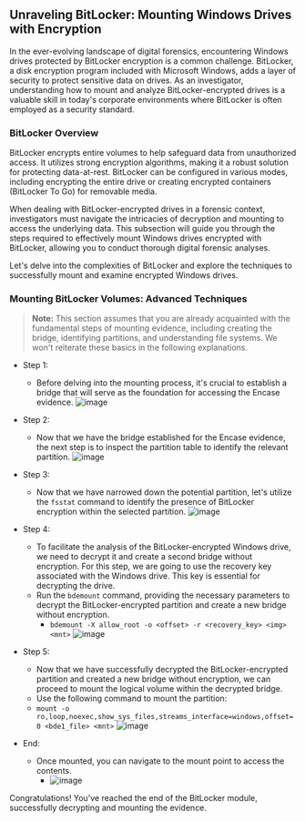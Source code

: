 
## Unraveling BitLocker: Mounting Windows Drives with Encryption

In the ever-evolving landscape of digital forensics, encountering Windows drives protected by BitLocker encryption is a common challenge. BitLocker, a disk encryption program included with Microsoft Windows, adds a layer of security to protect sensitive data on drives. As an investigator, understanding how to mount and analyze BitLocker-encrypted drives is a valuable skill in today's corporate environments where BitLocker is often employed as a security standard.

### BitLocker Overview

BitLocker encrypts entire volumes to help safeguard data from unauthorized access. It utilizes strong encryption algorithms, making it a robust solution for protecting data-at-rest. BitLocker can be configured in various modes, including encrypting the entire drive or creating encrypted containers (BitLocker To Go) for removable media.

When dealing with BitLocker-encrypted drives in a forensic context, investigators must navigate the intricacies of decryption and mounting to access the underlying data. This subsection will guide you through the steps required to effectively mount Windows drives encrypted with BitLocker, allowing you to conduct thorough digital forensic analyses.

Let's delve into the complexities of BitLocker and explore the techniques to successfully mount and examine encrypted Windows drives.


### Mounting BitLocker Volumes: Advanced Techniques

> **Note:** This section assumes that you are already acquainted with the fundamental steps of mounting evidence, including creating the bridge, identifying partitions, and understanding file systems. We won't reiterate these basics in the following explanations.

- Step 1:
  - Before delving into the mounting process, it's crucial to establish a bridge that will serve as the foundation for accessing the Encase evidence.
      ![image](https://github.com/JESUSAMM/Unraveling-the-Enigma-of-Mounting-Dead-Forensic-Evidence/assets/149633912/a56e8b45-dacb-44a6-b7cc-4a2f2511d29a)


- Step 2:
  - Now that we have the bridge established for the Encase evidence, the next step is to inspect the partition table to identify the relevant partition.
  ![image](https://github.com/JESUSAMM/Unraveling-the-Enigma-of-Mounting-Dead-Forensic-Evidence/assets/149633912/030277fa-1000-4218-bb31-8c3bd1ee9efe)


- Step 3:
  - Now that we have narrowed down the potential partition, let's utilize the `fsstat` command to identify the presence of BitLocker encryption within the selected partition.
     ![image](https://github.com/JESUSAMM/Unraveling-the-Enigma-of-Mounting-Dead-Forensic-Evidence/assets/149633912/95498ef9-af59-4f6f-89a4-5e674de9f9ac)

- Step 4:
  -  To facilitate the analysis of the BitLocker-encrypted Windows drive, we need to decrypt it and create a second bridge without encryption. For this step, we are going to use the recovery key associated with the Windows drive. This key is essential for decrypting the drive.
  -  Run the `bdemount` command, providing the necessary parameters to decrypt the BitLocker-encrypted partition and create a new bridge without encryption.
      -  `bdemount -X allow_root -o <offset> -r <recovery_key> <img> <mnt>`
       ![image](https://github.com/JESUSAMM/Unraveling-the-Enigma-of-Mounting-Dead-Forensic-Evidence/assets/149633912/a401703e-4e2f-4788-9827-6e392ab23441)


- Step 5:
  - Now that we have successfully decrypted the BitLocker-encrypted partition and created a new bridge without encryption, we can proceed to mount the logical volume within the decrypted bridge.
  - Use the following command to mount the partition:
  - `mount -o ro,loop,noexec,show_sys_files,streams_interface=windows,offset=0 <bde1_file> <mnt>`
     ![image](https://github.com/JESUSAMM/Unraveling-the-Enigma-of-Mounting-Dead-Forensic-Evidence/assets/149633912/614dede8-47ce-484e-826e-157e653a309a)


- End:
  - Once mounted, you can navigate to the mount point to access the contents.
    - ![image](https://github.com/JESUSAMM/Unraveling-the-Enigma-of-Mounting-Dead-Forensic-Evidence/assets/149633912/feaf3b42-a9fc-498a-a73e-a57047d2710b)


Congratulations! You've reached the end of the BitLocker module, successfully decrypting and mounting the evidence. 






 
